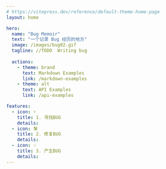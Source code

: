 ```yaml
---
# https://vitepress.dev/reference/default-theme-home-page
layout: home

hero:
  name: "Bug Memoir"
  text: "一个记录 Bug 经历的地方"
  image: /images/bug02.gif
  tagline: //TODO  Writing bug
  
  actions:
    - theme: brand
      text: Markdown Examples
      link: /markdown-examples
    - theme: alt
      text: API Examples
      link: /api-examples

features:
  - icon: ⚡️
    title: 1. 寻找BUG
    details: 
  - icon: 🛠️
    title: 2. 修复BUG
    details: 
  - icon: 💡
    title: 3. 产生BUG
    details: 
---
```


